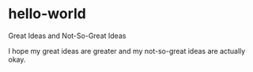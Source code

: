 hello-world
===========

Great Ideas and Not-So-Great Ideas

I hope my great ideas are greater and my not-so-great ideas are actually okay.
